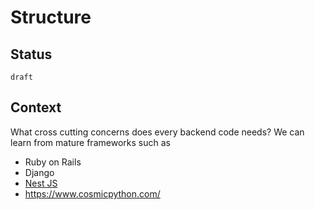 # Structure


## Status

`draft`

## Context


What cross cutting concerns does every backend code needs? We can learn from mature frameworks such as

- Ruby on Rails
- Django
- [Nest JS](https://docs.nestjs.com/)
- https://www.cosmicpython.com/
